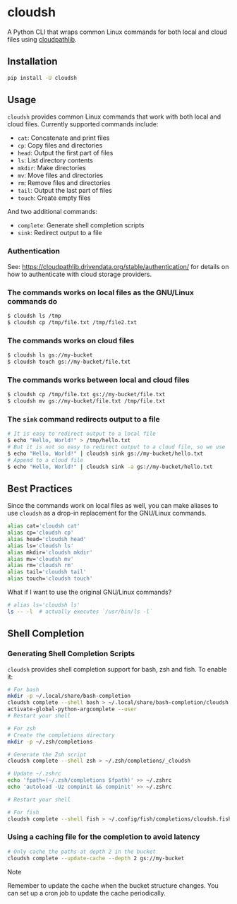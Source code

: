 # cloudsh

A Python CLI that wraps common Linux commands for both local and cloud files using [cloudpathlib](https://github.com/drivendataorg/cloudpathlib).

## Installation

```bash
pip install -U cloudsh
```

## Usage

`cloudsh` provides common Linux commands that work with both local and cloud files. Currently supported commands include:

- `cat`: Concatenate and print files
- `cp`: Copy files and directories
- `head`: Output the first part of files
- `ls`: List directory contents
- `mkdir`: Make directories
- `mv`: Move files and directories
- `rm`: Remove files and directories
- `tail`: Output the last part of files
- `touch`: Create empty files

And two additional commands:

- `complete`: Generate shell completion scripts
- `sink`: Redirect output to a file

### Authentication

See: https://cloudpathlib.drivendata.org/stable/authentication/ for details on how to authenticate with cloud storage providers.

### The commands works on local files as the GNU/Linux commands do

```bash
$ cloudsh ls /tmp
$ cloudsh cp /tmp/file.txt /tmp/file2.txt
```

### The commands works on cloud files

```bash
$ cloudsh ls gs://my-bucket
$ cloudsh touch gs://my-bucket/file.txt
```

### The commands works between local and cloud files

```bash
$ cloudsh cp /tmp/file.txt gs://my-bucket/file.txt
$ cloudsh mv gs://my-bucket/file.txt /tmp/file.txt
```

### The `sink` command redirects output to a file

```bash
# It is easy to redirect output to a local file
$ echo "Hello, World!" > /tmp/hello.txt
# But it is not so easy to redirect output to a cloud file, so we use `sink`
$ echo "Hello, World!" | cloudsh sink gs://my-bucket/hello.txt
# Append to a cloud file
$ echo "Hello, World!" | cloudsh sink -a gs://my-bucket/hello.txt
```

## Best Practices

Since the commands work on local files as well, you can make aliases to use `cloudsh` as a drop-in replacement for the GNU/Linux commands.

```bash
alias cat='cloudsh cat'
alias cp='cloudsh cp'
alias head='cloudsh head'
alias ls='cloudsh ls'
alias mkdir='cloudsh mkdir'
alias mv='cloudsh mv'
alias rm='cloudsh rm'
alias tail='cloudsh tail'
alias touch='cloudsh touch'
```

What if I want to use the original GNU/Linux commands?

```bash
# alias ls='cloudsh ls'
ls -- -l  # actually executes `/usr/bin/ls -l`
```

## Shell Completion

### Generating Shell Completion Scripts

`cloudsh` provides shell completion support for bash, zsh and fish. To enable it:

```bash
# For bash
mkdir -p ~/.local/share/bash-completion
cloudsh complete --shell bash > ~/.local/share/bash-completion/cloudsh
activate-global-python-argcomplete --user
# Restart your shell
```

```bash
# For zsh
# Create the completions directory
mkdir -p ~/.zsh/completions

# Generate the Zsh script
cloudsh complete --shell zsh > ~/.zsh/completions/_cloudsh

# Update ~/.zshrc
echo 'fpath=(~/.zsh/completions $fpath)' >> ~/.zshrc
echo 'autoload -Uz compinit && compinit' >> ~/.zshrc

# Restart your shell
```

```bash
# For fish
cloudsh complete --shell fish > ~/.config/fish/completions/cloudsh.fish
```

### Using a caching file for the completion to avoid latency

```bash
# Only cache the paths at depth 2 in the bucket
cloudsh complete --update-cache --depth 2 gs://my-bucket
```

> [!NOTE]
> Remember to update the cache when the bucket structure changes.
> You can set up a cron job to update the cache periodically.
